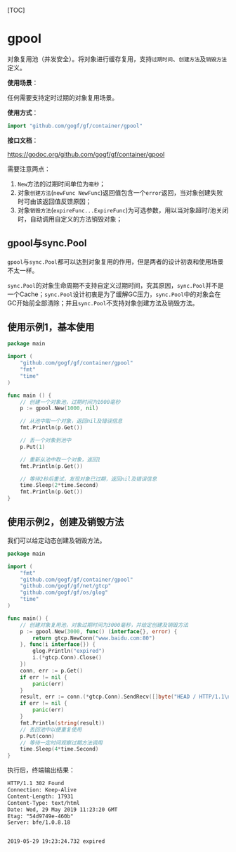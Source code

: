 [TOC]

# gpool

对象复用池（并发安全）。将对象进行缓存复用，支持`过期时间`、`创建方法`及`销毁方法`定义。


**使用场景**：

任何需要支持定时过期的对象复用场景。

**使用方式**：
```go
import "github.com/gogf/gf/container/gpool"
```

**接口文档**：

https://godoc.org/github.com/gogf/gf/container/gpool

需要注意两点：
1. `New`方法的过期时间单位为`毫秒`；
1. 对象`创建方法`(`newFunc NewFunc`)返回值包含一个`error`返回，当对象创建失败时可由该返回值反馈原因；
1. 对象`销毁方法`(`expireFunc...ExpireFunc`)为可选参数，用以当对象超时/池关闭时，自动调用自定义的方法销毁对象；

## gpool与sync.Pool

`gpool`与`sync.Pool`都可以达到对象复用的作用，但是两者的设计初衷和使用场景不太一样。

`sync.Pool`的对象生命周期不支持自定义过期时间，究其原因，`sync.Pool`并不是一个Cache；`sync.Pool`设计初衷是为了缓解GC压力，`sync.Pool`中的对象会在GC开始前全部清除；并且`sync.Pool`不支持对象创建方法及销毁方法。

## 使用示例1，基本使用

```go
package main

import (
    "github.com/gogf/gf/container/gpool"
    "fmt"
    "time"
)

func main () {
    // 创建一个对象池，过期时间为1000毫秒
    p := gpool.New(1000, nil)

    // 从池中取一个对象，返回nil及错误信息
    fmt.Println(p.Get())

    // 丢一个对象到池中
    p.Put(1)

    // 重新从池中取一个对象，返回1
    fmt.Println(p.Get())

    // 等待2秒后重试，发现对象已过期，返回nil及错误信息
    time.Sleep(2*time.Second)
    fmt.Println(p.Get())
}
```

## 使用示例2，创建及销毁方法

我们可以给定动态创建及销毁方法。

```go
package main

import (
	"fmt"
	"github.com/gogf/gf/container/gpool"
	"github.com/gogf/gf/net/gtcp"
	"github.com/gogf/gf/os/glog"
	"time"
)

func main() {
	// 创建对象复用池，对象过期时间为3000毫秒，并给定创建及销毁方法
	p := gpool.New(3000, func() (interface{}, error) {
		return gtcp.NewConn("www.baidu.com:80")
	}, func(i interface{}) {
		glog.Println("expired")
		i.(*gtcp.Conn).Close()
	})
	conn, err := p.Get()
	if err != nil {
		panic(err)
	}
	result, err := conn.(*gtcp.Conn).SendRecv([]byte("HEAD / HTTP/1.1\n\n"), -1)
	if err != nil {
		panic(err)
	}
	fmt.Println(string(result))
	// 丢回池中以便重复使用
	p.Put(conn)
	// 等待一定时间观察过期方法调用
	time.Sleep(4*time.Second)
}
```
执行后，终端输出结果：
```html
HTTP/1.1 302 Found
Connection: Keep-Alive
Content-Length: 17931
Content-Type: text/html
Date: Wed, 29 May 2019 11:23:20 GMT
Etag: "54d9749e-460b"
Server: bfe/1.0.8.18


2019-05-29 19:23:24.732 expired
```




